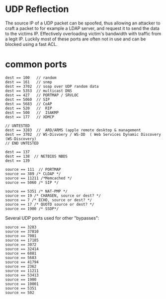 # UDP Reflection

The source IP of a UDP packet can be spoofed, thus allowing an attacker to craft a packet to for example a LDAP server, and request it to send the data to the victims IP. Effectively overloading victim's bandwidth with traffic from a legit IP. Luckily most of these ports are often not in use and can be blocked using a fast ACL.

# common ports
```
dest == 100   // random
dest == 161   // snmp
dest == 3702  // soap over UDP random data
dest == 5353  // multicast DNS
dest == 427   // PORTMAP / SRVLOC
dest == 5060  // SIP
dest == 5683  // CoAP
dest == 520   //  RIP
dest == 500   //  ISAKMP
dest == 177   // XDMCP

// UNTESTED
dest == 3283  //  ARD/ARMS (apple remote desktop & management
dest == 3702  // WS-Disvoery / WS-DD  ( Web Services Dynamic Discovery (WS-Discovery)
// END UNTESTED

dest == 137 
dest == 138  // NETBIOS NBDS
dest == 139 

source == 111  // PORTMAP
source == 389 /* CLDAP */ 
source == 11211 /*Memcached */ 
source == 5060 /* SIP */ 

source == 5351 /* NAT-PMP */ 
source == 19 /* CHARGEN, source or dest? */ 
source == 7 /* ECHO, source or dest? */ 
source == 17 /* QUOTD source or dest? */ 
source == 1900 /* SSDP*/ 
```

Several UDP ports used for other "bypasses":
```
source == 3283 
source == 37810 
source == 7001 
source == 17185 
source == 3072 
source == 32414 
source == 6881 
source == 5683 
source == 41794 
source == 2362 
source == 11211 
source == 53413 
source == 1900 
source == 10001
source == 5351 
source == 502
```
